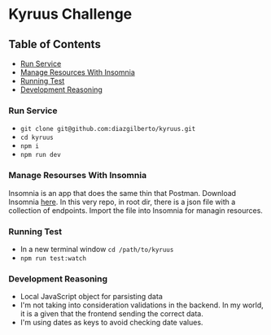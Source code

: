 # Kyruus Challenge

## Table of Contents

- [Run Service](#run-service)
- [Manage Resources With Insomnia](#manage-resourses-with-insomnia)
- [Running Test](#running-test)
- [Development Reasoning](#development-reasoning)

### Run Service

- `git clone git@github.com:diazgilberto/kyruus.git`
- `cd kyruus`
- `npm i`
- `npm run dev`

### Manage Resourses With Insomnia

Insomnia is an app that does the same thin that Postman. Download Insomnia [here](https://insomnia.rest/). In this very repo, in root dir, there is a json file with a collection of endpoints. Import the file into Insomnia for managin resources.

### Running Test

- In a new terminal window `cd /path/to/kyruus`
- `npm run test:watch`

### Development Reasoning

- Local JavaScript object for parsisting data
- I'm not taking into consideration validations in the backend. In my world, it is a given that the frontend sending the correct data.
- I'm using dates as keys to avoid checking date values.
